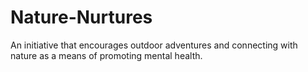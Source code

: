 # Nature-Nurtures
An initiative that encourages outdoor adventures and connecting with nature as a means of promoting mental health.
